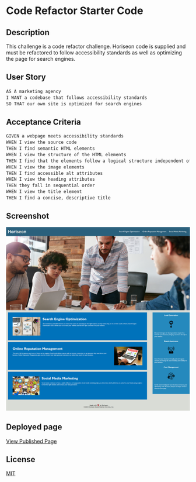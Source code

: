 # Code Refactor Starter Code

## Description

This challenge is a code refactor challenge. Horiseon code is supplied and must be refactored
to follow accessibility standards as well as optimizing the page for search engines.

## User Story

```md
AS A marketing agency
I WANT a codebase that follows accessibility standards
SO THAT our own site is optimized for search engines
```

## Acceptance Criteria

```md
GIVEN a webpage meets accessibility standards
WHEN I view the source code
THEN I find semantic HTML elements
WHEN I view the structure of the HTML elements
THEN I find that the elements follow a logical structure independent of styling and positioning
WHEN I view the image elements
THEN I find accessible alt attributes
WHEN I view the heading attributes
THEN they fall in sequential order
WHEN I view the title element
THEN I find a concise, descriptive title
```

## Screenshot

![HoriseonScreen](./assets/images/finished-product.png)

## Deployed page

[View Published Page](https://erin-m-keller.github.io/horiseon-refactor/)

## License

[MIT](https://choosealicense.com/licenses/mit/)
